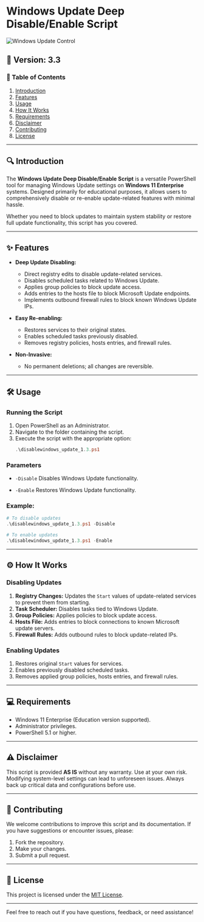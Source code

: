 # Windows Update Deep Disable/Enable Script

![Windows Update Control](https://example.com/banner_image.png)

## 🚀 Version: 3.3

### 🎨 Table of Contents
1. [Introduction](#introduction)
2. [Features](#features)
3. [Usage](#usage)
4. [How It Works](#how-it-works)
5. [Requirements](#requirements)
6. [Disclaimer](#disclaimer)
7. [Contributing](#contributing)
8. [License](#license)

---

## 🔍 Introduction
The **Windows Update Deep Disable/Enable Script** is a versatile PowerShell tool for managing Windows Update settings on **Windows 11 Enterprise** systems. Designed primarily for educational purposes, it allows users to comprehensively disable or re-enable update-related features with minimal hassle.

Whether you need to block updates to maintain system stability or restore full update functionality, this script has you covered.

---

## ✨ Features
- **Deep Update Disabling:**
  - Direct registry edits to disable update-related services.
  - Disables scheduled tasks related to Windows Update.
  - Applies group policies to block update access.
  - Adds entries to the hosts file to block Microsoft Update endpoints.
  - Implements outbound firewall rules to block known Windows Update IPs.

- **Easy Re-enabling:**
  - Restores services to their original states.
  - Enables scheduled tasks previously disabled.
  - Removes registry policies, hosts entries, and firewall rules.

- **Non-Invasive:**
  - No permanent deletions; all changes are reversible.

---

## 🛠️ Usage

### Running the Script
1. Open PowerShell as an Administrator.
2. Navigate to the folder containing the script.
3. Execute the script with the appropriate option:
   ```powershell
   .\disablewindows_update_1.3.ps1
   ```

### Parameters
- `-Disable`
  Disables Windows Update functionality.

- `-Enable`
  Restores Windows Update functionality.

### Example:
```powershell
# To disable updates
.\disablewindows_update_1.3.ps1 -Disable

# To enable updates
.\disablewindows_update_1.3.ps1 -Enable
```

---

## ⚙️ How It Works
### **Disabling Updates**
1. **Registry Changes:** Updates the `Start` values of update-related services to prevent them from starting.
2. **Task Scheduler:** Disables tasks tied to Windows Update.
3. **Group Policies:** Applies policies to block update access.
4. **Hosts File:** Adds entries to block connections to known Microsoft update servers.
5. **Firewall Rules:** Adds outbound rules to block update-related IPs.

### **Enabling Updates**
1. Restores original `Start` values for services.
2. Enables previously disabled scheduled tasks.
3. Removes applied group policies, hosts entries, and firewall rules.

---

## 💻 Requirements
- Windows 11 Enterprise (Education version supported).
- Administrator privileges.
- PowerShell 5.1 or higher.

---

## ⚠️ Disclaimer
This script is provided **AS IS** without any warranty. Use at your own risk. Modifying system-level settings can lead to unforeseen issues. Always back up critical data and configurations before use.

---

## 🤝 Contributing
We welcome contributions to improve this script and its documentation. If you have suggestions or encounter issues, please:
1. Fork the repository.
2. Make your changes.
3. Submit a pull request.

---

## 📜 License
This project is licensed under the [MIT License](LICENSE).

---

Feel free to reach out if you have questions, feedback, or need assistance!
